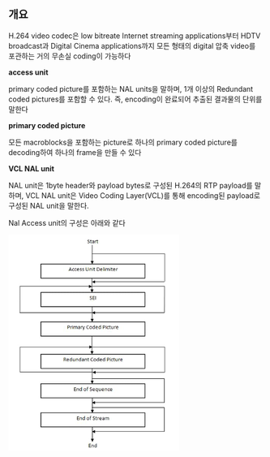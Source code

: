 ## 개요

H.264 video codec은 low bitreate Internet streaming applications부터 HDTV broadcast과 Digital Cinema applications까지 모든 형태의 digital 압축 video를 포관하는 거의 무손실 coding이 가능하다



**access unit**

primary coded picture를 포함하는 NAL units을 말하며, 1개 이상의 Redundant coded pictures를 포함할 수 있다. 즉, encoding이 완료되어 추출된 결과물의 단위를 말한다

**primary coded picture**

모든 macroblocks을 포함하는 picture로 하나의 primary coded picture를 decoding하여 하나의 frame을 만들 수 있다

**VCL NAL unit**

NAL unit은 1byte header와 payload bytes로 구성된 H.264의 RTP payload를 말하며, VCL NAL unit은 Video Coding Layer(VCL)를 통해 encoding된 payload로 구성된 NAL unit을 말한다.

Nal Access unit의 구성은 아래와 같다

![NAL Access Unit](./image/H264_NAL_Access_unit.png)





